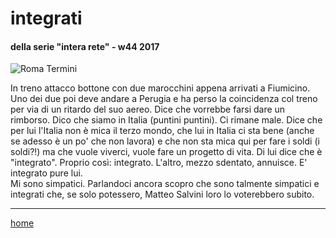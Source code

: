 # integrati  

#### della serie "intera rete" - w44 2017  
![](https://drive.google.com/uc?id=1kpiBoyG4NTeCUJ5dtqI-yh3Of3Pzhnrk "Roma Termini")   
<!--- /interarete103.png  --->  

In treno attacco bottone con due marocchini appena arrivati a Fiumicino. Uno dei due poi deve andare a Perugia e ha perso la coincidenza col treno per via di un ritardo del suo aereo. Dice che vorrebbe farsi dare un rimborso. Dico che siamo in Italia (puntini puntini). Ci rimane male. Dice che per lui l'Italia non è mica il terzo mondo, che lui in Italia ci sta bene (anche se adesso è un po' che non lavora) e che non sta mica qui per fare i soldi (i soldi?!) ma che vuole viverci, vuole fare un progetto di vita. Di lui dice che è "integrato".  Proprio così: integrato. L'altro, mezzo sdentato, annuisce. E' integrato pure lui.  
Mi sono simpatici. Parlandoci ancora scopro che sono talmente simpatici e integrati che, se solo potessero, Matteo Salvini loro lo voterebbero subito.  

---  
[home](/interarete.md)
